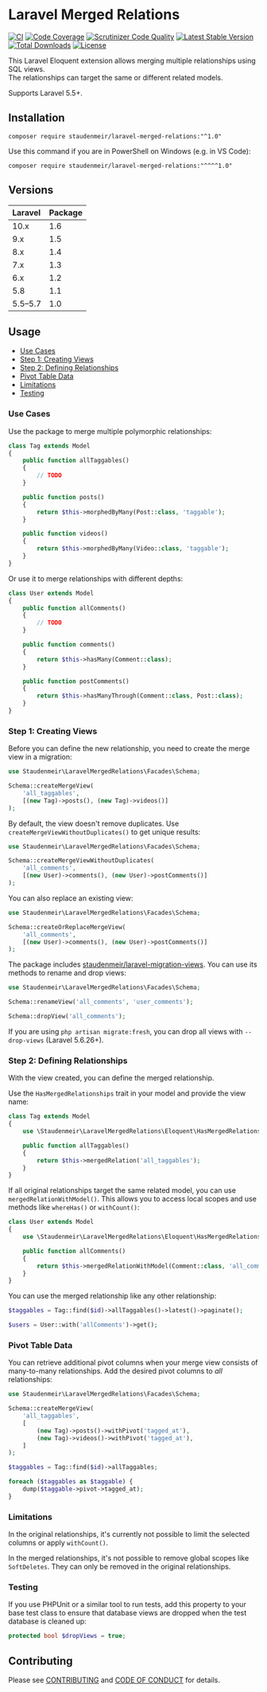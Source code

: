 # Laravel Merged Relations

[![CI](https://github.com/staudenmeir/laravel-merged-relations/actions/workflows/ci.yml/badge.svg)](https://github.com/staudenmeir/laravel-merged-relations/actions/workflows/ci.yml)
[![Code Coverage](https://codecov.io/gh/staudenmeir/laravel-merged-relations/graph/badge.svg?token=ZRYGD44QVX)](https://codecov.io/gh/staudenmeir/laravel-merged-relations)
[![Scrutinizer Code Quality](https://scrutinizer-ci.com/g/staudenmeir/laravel-merged-relations/badges/quality-score.png?b=master)](https://scrutinizer-ci.com/g/staudenmeir/laravel-merged-relations/?branch=master)
[![Latest Stable Version](https://poser.pugx.org/staudenmeir/laravel-merged-relations/v/stable)](https://packagist.org/packages/staudenmeir/laravel-merged-relations)
[![Total Downloads](https://poser.pugx.org/staudenmeir/laravel-merged-relations/downloads)](https://packagist.org/packages/staudenmeir/laravel-merged-relations/stats)
[![License](https://poser.pugx.org/staudenmeir/laravel-merged-relations/license)](https://github.com/staudenmeir/laravel-merged-relations/blob/master/LICENSE)

This Laravel Eloquent extension allows merging multiple relationships using SQL views.  
The relationships can target the same or different related models.

Supports Laravel 5.5+.

## Installation

    composer require staudenmeir/laravel-merged-relations:"^1.0"

Use this command if you are in PowerShell on Windows (e.g. in VS Code):

    composer require staudenmeir/laravel-merged-relations:"^^^^1.0"

## Versions

| Laravel | Package |
|:--------|:--------|
| 10.x    | 1.6     |
| 9.x     | 1.5     |
| 8.x     | 1.4     |
| 7.x     | 1.3     |
| 6.x     | 1.2     |
| 5.8     | 1.1     |
| 5.5–5.7 | 1.0     |

## Usage

- [Use Cases](#use-cases)
- [Step 1: Creating Views](#step-1-creating-views)
- [Step 2: Defining Relationships](#step-2-defining-relationships)
- [Pivot Table Data](#pivot-table-data)
- [Limitations](#limitations)
- [Testing](#testing)

### Use Cases

Use the package to merge multiple polymorphic relationships:

```php
class Tag extends Model
{
    public function allTaggables()
    {
        // TODO
    }

    public function posts()
    {
        return $this->morphedByMany(Post::class, 'taggable');
    }

    public function videos()
    {
        return $this->morphedByMany(Video::class, 'taggable');
    }
}
```

Or use it to merge relationships with different depths:

```php
class User extends Model
{
    public function allComments()
    {
        // TODO
    }

    public function comments()
    {
        return $this->hasMany(Comment::class);
    }

    public function postComments()
    {
        return $this->hasManyThrough(Comment::class, Post::class);
    }
}
```

### Step 1: Creating Views

Before you can define the new relationship, you need to create the merge view in a migration:

```php
use Staudenmeir\LaravelMergedRelations\Facades\Schema;

Schema::createMergeView(
    'all_taggables',
    [(new Tag)->posts(), (new Tag)->videos()]
);
```

By default, the view doesn't remove duplicates. Use `createMergeViewWithoutDuplicates()` to get unique results:

```php
use Staudenmeir\LaravelMergedRelations\Facades\Schema;

Schema::createMergeViewWithoutDuplicates(
    'all_comments',
    [(new User)->comments(), (new User)->postComments()]
);
```

You can also replace an existing view:

```php
use Staudenmeir\LaravelMergedRelations\Facades\Schema;

Schema::createOrReplaceMergeView(
    'all_comments',
    [(new User)->comments(), (new User)->postComments()]
);
```

The package includes [staudenmeir/laravel-migration-views](https://github.com/staudenmeir/laravel-migration-views). You
can use its methods to rename and drop views:

```php
use Staudenmeir\LaravelMergedRelations\Facades\Schema;

Schema::renameView('all_comments', 'user_comments');

Schema::dropView('all_comments');
```

If you are using `php artisan migrate:fresh`, you can drop all views with `--drop-views` (Laravel 5.6.26+).

### Step 2: Defining Relationships

With the view created, you can define the merged relationship.

Use the `HasMergedRelationships` trait in your model and provide the view name:

```php
class Tag extends Model
{
    use \Staudenmeir\LaravelMergedRelations\Eloquent\HasMergedRelationships;

    public function allTaggables()
    {
        return $this->mergedRelation('all_taggables');
    }
}
```

If all original relationships target the same related model, you can use `mergedRelationWithModel()`. This allows you to
access local scopes and use methods like `whereHas()` or `withCount()`:

```php
class User extends Model
{
    use \Staudenmeir\LaravelMergedRelations\Eloquent\HasMergedRelationships;

    public function allComments()
    {
        return $this->mergedRelationWithModel(Comment::class, 'all_comments');
    }
}
```

You can use the merged relationship like any other relationship:

```php
$taggables = Tag::find($id)->allTaggables()->latest()->paginate();

$users = User::with('allComments')->get();
```

### Pivot Table Data

You can retrieve additional pivot columns when your merge view consists of many-to-many relationships. Add the desired
pivot columns to _all_ relationships:

```php
use Staudenmeir\LaravelMergedRelations\Facades\Schema;

Schema::createMergeView(
    'all_taggables',
    [
        (new Tag)->posts()->withPivot('tagged_at'),
        (new Tag)->videos()->withPivot('tagged_at'),
    ]
);

$taggables = Tag::find($id)->allTaggables;

foreach ($taggables as $taggable) {
    dump($taggable->pivot->tagged_at);
}
```

### Limitations

In the original relationships, it's currently not possible to limit the selected columns or apply `withCount()`.

In the merged relationships, it's not possible to remove global scopes like `SoftDeletes`. They can only be removed in
the original relationships.

### Testing

If you use PHPUnit or a similar tool to run tests, add this property to your base test class to ensure that database
views are dropped when the test database is cleaned up:

```php
protected bool $dropViews = true;
```

## Contributing

Please see [CONTRIBUTING](.github/CONTRIBUTING.md) and [CODE OF CONDUCT](.github/CODE_OF_CONDUCT.md) for details.
